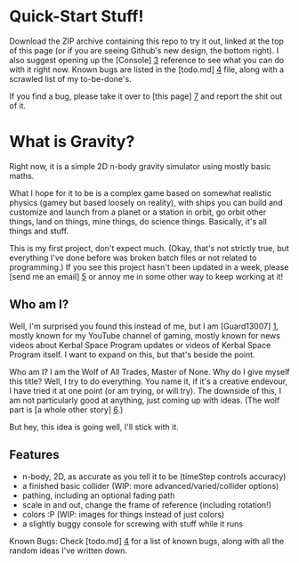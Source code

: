 Quick-Start Stuff!
==================

Download the ZIP archive containing this repo to try it out, linked at the top of this page (or if you are seeing Github's new design, the bottom right). I also suggest opening up the [Console] [3] reference to see what you can do with it right now. Known bugs are listed in the [todo.md] [4] file, along with a scrawled list of my to-be-done's.

If you find a bug, please take it over to [this page] [7] and report the shit out of it.

What is Gravity?
================

Right now, it is a simple 2D n-body gravity simulator using mostly basic maths.

What I hope for it to be is a complex game based on somewhat realistic physics (gamey but based loosely on reality), with ships you can build and customize and launch from a planet or a station in orbit, go orbit other things, land on things, mine things, do science things. Basically, it's all things and stuff.

This is my first project, don't expect much. (Okay, that's not strictly true, but everything I've done before was broken batch files or not related to programming.) If you see this project hasn't been updated in a week, please [send me an email] [5] or annoy me in some other way to keep working at it!

Who am I?
---------

Well, I'm surprised you found this instead of me, but I am [Guard13007] [1], mostly known for my YouTube channel of gaming, mostly known for news videos about Kerbal Space Program updates or videos of Kerbal Space Program itself. I want to expand on this, but that's beside the point.

Who am I? I am the Wolf of All Trades, Master of None. Why do I give myself this title? Well, I try to do everything. You name it, if it's a creative endevour, I have tried it at one point (or am trying, or will try). The downside of this, I am not particularly good at anything, just coming up with ideas. (The wolf part is [a whole other story] [6].)

But hey, this idea is going well, I'll stick with it.

Features
--------

* n-body, 2D, as accurate as you tell it to be (timeStep controls accuracy)
* a finished basic collider (WIP: more advanced/varied/collider options)
* pathing, including an optional fading path
* scale in and out, change the frame of reference (including rotation!)
* colors :P (WIP: images for things instead of just colors)
* a slightly buggy console for screwing with stuff while it runs

Known Bugs: Check [todo.md] [4] for a list of known bugs, along with all the random ideas I've written down.

[1]: http://youtube.com/user/Guard13007 "My YouTube"
[2]: http://htmlpreview.github.io/?https://github.com/Guard13007/gravity/blob/master/gravity.html "Gravity inside github's HTML preview (no longer working)"
[3]: https://github.com/guard13007/gravity/blob/master/Console.md "Console"
[4]: https://github.com/guard13007/gravity/blob/master/todo.md "todo.md"
[5]: mailto:paul.liverman.iii@gmail.com "email"
[6]: http://en.wikipedia.org/wiki/Furry_fandom "I'm one of those creepy furry bastards"
[7]: https://github.com/Guard13007/gravity/issues "Where to report bugs!?!!"